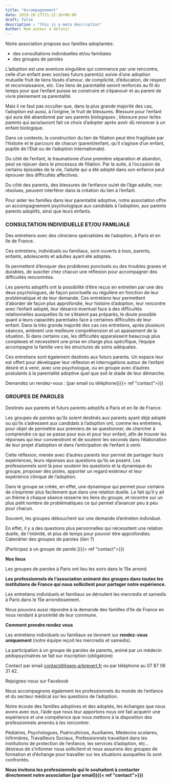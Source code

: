 ```yaml
---
title: "Accompagnement"
date: 2019-10-17T11:22:16+06:00
draft: false
description : "this is a meta description"
Author: Nom auteur à définir
---
```


Notre association propose aux familles adoptantes: 
* des consultations individuelles et/ou familiales 
* des groupes de paroles 

L’adoption est une aventure singulière qui commence par une rencontre, celle d’un enfant avec son/ses futurs parent(s) suivie d’une adoption mutuelle fruit de liens tissés d’amour, de complicité, d’éducation, de respect et reconnaissance, etc. Ces liens de parentalité seront renforcés au fil du temps pour que l’enfant puisse se construire et s’épanouir et au parent de vivre pleinement sa parentalité.

Mais il ne faut pas occulter que, dans la plus grande majorité des cas, l’adoption est aussi, à l’origine, le fruit de blessures. Blessure pour l’enfant qui aura été abandonné par ses parents biologiques ; blessure pour le/les parents qui aura/auront fait ce choix d’adopter après avoir dû renoncer à un enfant biologique.

Dans ce contexte, la construction du lien de filiation peut être fragilisée par l’histoire et le parcours de chacun (parent/enfant, qu’il s’agisse d’un enfant, pupille de l’Etat ou de l’adoption internationale).

Du côté de l’enfant, le traumatisme d’une première séparation et abandon, peut se rejouer dans le processus de filiation. Par la suite, à l’occasion de certains épisodes de la vie, l’adulte qui a été adopté dans son enfance peut éprouver des difficultés affectives.

Du côté des parents, des blessures de l’enfance ou/et de l’âge adulte, non résolues, peuvent interférer dans la création du lien à l’enfant.

Pour aider les familles dans leur parentalité adoptive, notre association offre un accompagnement psychologique aux candidats à l’adoption, aux parents parents adoptifs, ainsi que leurs enfants.

### CONSULTATION INDIVIDUELLE ET/OU FAMILIALE
Des entretiens avec des cliniciens spécialistes de l’adoption, à Paris et en Ile de France.

Ces entretiens, individuels ou familiaux, sont ouverts à tous, parents, enfants, adolescents et adultes ayant été adoptés.

Ils permettent d’évoquer des problèmes ponctuels ou des troubles graves et durables, de susciter chez chacun une réflexion pour accompagner des difficultés rencontrées.

Les parents adoptifs ont la possibilité d’être reçus en entretien par une des deux psychologues, de façon ponctuelle ou régulière en fonction de leur problématique et de leur demande. Ces entretiens leur permettent d’aborder de façon plus approfondie, leur histoire d’adoption, leur rencontre avec l’enfant adopté, leur désarroi éventuel face à des difficultés relationnelles auxquelles ils ne s’étaient pas préparés, le doute possible quant à leurs capacités parentales face à certaines difficultés de leur enfant. Dans la très grande majorité des cas ces entretiens, après plusieurs séances, amènent une meilleure compréhension et un apaisement de la situation. Si dans certains cas, les difficultés apparaissent beaucoup plus complexes et nécessitent une prise en charge plus spécifique, l’équipe accompagne la famille vers les structures de soins adéquates.

Ces entretiens sont également destinés aux futurs parents. Un espace leur est offert pour développer leur réflexion et interrogations autour de l’enfant désiré et à venir, avec une psychologue, ou en groupe avec d’autres postulants à la parentalité adoptive quel que soit le stade de leur démarche.

Demandez un rendez-vous : [par email ou téléphone]({{< ref "contact">}})

### GROUPES DE PAROLES
Destinés aux parents et futurs parents adoptifs à Paris et en Ile de France.

Les groupes de paroles qu’ils soient destinés aux parents ayant déjà adopté ou qu’ils s’adressent aux candidats à l’adoption ont, comme les entretiens, pour objet de permettre aux premiers de se questionner, de chercher à comprendre ce qui se passe pour eux et pour leur enfant, afin de trouver les réponses qui leur conviendront et de soutenir les seconds dans l’élaboration de leur projet d’adoption et dans l’anticipation de l’enfant à venir. 

Cette réflexion, menée avec d’autres parents leur permet de partager leurs expériences, leurs réponses aux questions qu’ils se posent. Les professionnels sont là pour soutenir les questions et la dynamique du groupe, proposer des pistes, apporter un regard extérieur et leur expérience clinique de l’adoption.

Dans le groupe se créée, en effet, une dynamique qui permet pour certains de s’exprimer plus facilement que dans une relation duelle. Le fait qu’il y ait un thème à chaque séance resserre les liens du groupe, et recentre sur un plus petit nombre de problématiques ce qui permet d’avancer peu à peu pour chacun. 

Souvent, les groupes débouchent sur une demande d’entretien individuel. 

En effet, il y a des questions plus personnelles qui nécessitent une relation duelle, de l’intimité, et plus de temps pour pouvoir être approfondies.
Calendrier des groupes de paroles (lien ?)

[Participez à un groupe de parole.]({{< ref "contact">}})

**Nos lieux** 

Les groupes de paroles à Paris ont lieu les soirs dans le 15e arrond.

**Les professionnels de l’association animent des groupes dans toutes les institutions de France qui nous sollicitent pour partager notre expérience.**

Les entretiens individuels et familiaux se déroulent les mercredis et samedis à Paris dans le 15e arrondissement. 

Nous pouvons aussi répondre à la demande des familles d’Ile de France en nous rendant à proximité de leur commune.

**Comment prendre rendez vous**

Les entretiens individuels ou familiaux se tiennent sur **rendez-vous uniquement** (notre équipe reçoit les mercredis et samedis).

La participation à un groupe de paroles de parents, animé par un médecin pédopsychiatres se fait sur inscription (obligatoire) 

Contact par email contact@ligare-arbrevert.fr ou par téléphone au 07 87 06 31 42.

Rejoignez-nous sur Facebook 


Nous accompagnons également les professionnels du monde de l’enfance et du secteur médical sur les questions de l’adoption.

Notre écoute des familles adoptives et des adoptés, les échanges que nous avons avec eux, l’aide que nous leur apportons nous ont fait acquérir une expérience et une compétence que nous mettons à la disposition des professionnels amenés à les rencontrer.

Pédiatres, Psychologues, Puéricultrices, Auxiliaires, Médecins scolaires, Infirmières, Travailleurs Sociaux, Professionnels travaillant dans les institutions de protection de l’enfance, les services d’adoption, etc…désireux de s’informer nous sollicitent et nous assurons des groupes de formation et d’échange pour travailler sur les situations auxquelles ils sont confrontés.

**Nous invitons les professionnels qui le souhaitent à contacter directement notre association [par email]({{< ref "contact">}})**